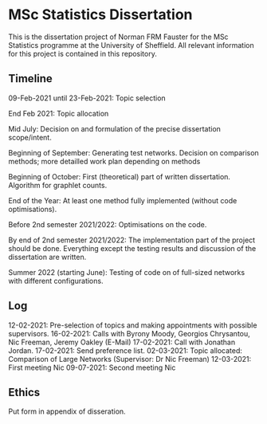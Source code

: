 # MSc Statistics Dissertation

This is the dissertation project of Norman FRM Fauster for the MSc Statistics programme at the University of Sheffield. All relevant information for this project is contained in this repository.


## Timeline
09-Feb-2021 until 23-Feb-2021: Topic selection

End Feb 2021: Topic allocation

Mid July: Decision on and formulation of the precise dissertation scope/intent.

Beginning of September: Generating test networks. Decision on comparison methods; more detailled work plan depending on methods

Beginning of October: First (theoretical) part of written dissertation. Algorithm for graphlet counts.

End of the Year: At least one method fully implemented (without code optimisations).

Before 2nd semester 2021/2022: Optimisations on the code.

By end of 2nd semester 2021/2022: The implementation part of the project should be done. Everything except the testing results and discussion of the dissertation are written.

Summer 2022 (starting June): Testing of code on of full-sized networks with different configurations.



## Log
12-02-2021: Pre-selection of topics and making appointments with possible supervisors.
16-02-2021: Calls with Byrony Moody, Georgios Chrysantou, Nic Freeman, Jeremy Oakley (E-Mail)
17-02-2021: Call with Jonathan Jordan.
17-02-2021: Send preference list.
02-03-2021: Topic allocated: Comparison of Large Networks (Supervisor: Dr Nic Freeman)
12-03-2021: First meeting Nic
09-07-2021: Second meeting Nic


## Ethics
Put form in appendix of disseration.